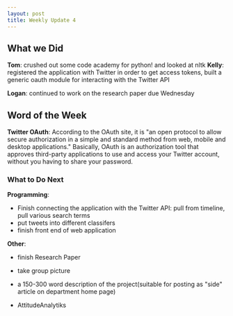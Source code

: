 ```yaml
---
layout: post
title: Weekly Update 4
---
```




## What we Did

**Tom**:  crushed out some code academy for python! and looked at nltk
**Kelly**: registered the application with Twitter in order to get access tokens, built a generic oauth module for interacting with the Twitter API

**Logan**:  continued to work on the research paper due Wednesday

## Word of the Week
 

**Twitter OAuth**: According to the OAuth site, it is "an open protocol to allow secure authorization in a simple and standard method from web, mobile and desktop applications." Basically, OAuth is an authorization tool that approves third-party applications to use and access your Twitter account, without you having to share your password.


### What to Do Next

**Programming**: 
- Finish connecting the application with the Twitter API: pull from timeline, pull various search terms
- put tweets into different classifers
- finish front end of web application 


**Other**:
- finish Research Paper 
- take group picture
- a 150-300 word description of the project(suitable for posting as "side" article on department home page)


 
 
 - AttitudeAnalytiks
